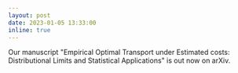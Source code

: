 ```yaml
---
layout: post
date: 2023-01-05 13:33:00
inline: true
---
```


Our manuscript "Empirical Optimal Transport under Estimated costs: Distributional Limits and Statistical Applications" is out now on arXiv. 
